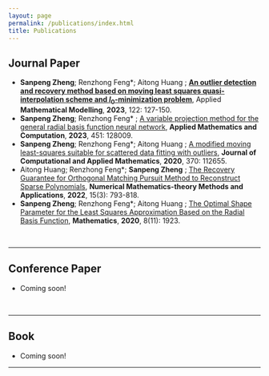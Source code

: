 ```yaml
---
layout: page
permalink: /publications/index.html
title: Publications
---
```



## Journal Paper

- **Sanpeng Zheng**; Renzhong Feng*; Aitong Huang ; **[An outlier detection and recovery method
  based on moving least squares quasi-interpolation scheme and $l_0$-minimization problem](https://doi.org/10.1016/j.apm.2023.05.032)**, Applied
  **Mathematical Modelling**, **2023**, 122: 127-150. 
- **Sanpeng Zheng**; Renzhong Feng* ; [A variable projection method for the general radial basis
  function neural network](https://doi.org/10.1016/j.amc.2023.128009), **Applied Mathematics and Computation**, **2023**, 451: 128009.
- **Sanpeng Zheng**; Renzhong Feng*; Aitong Huang ; [A modified moving least-squares suitable for
  scattered data fitting with outliers](https://doi.org/10.1016/j.cam.2019.112655), **Journal of Computational and Applied Mathematics**, **2020**,
  370: 112655.
- Aitong Huang; Renzhong Feng*; **Sanpeng Zheng** ; [The Recovery Guarantee for Orthogonal
  Matching Pursuit Method to Reconstruct Sparse Polynomials](https://doi.org/10.4208/nmtma.OA-2022-0015), **Numerical Mathematics-theory Methods
  and Applications**, **2022**, 15(3): 793-818.
- **Sanpeng Zheng**; Renzhong Feng*; Aitong Huang ; [The Optimal Shape Parameter for the Least
    Squares Approximation Based on the Radial Basis Function](https://doi.org/10.3390/math8111923), **Mathematics**, **2020**, 8(11): 1923.

<br>

---
## Conference Paper

- Coming soon!

<br>

---

## Book

- Coming soon!

---

